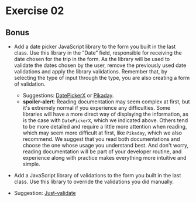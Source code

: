 # Exercise 02

## Bonus

- Add a date picker JavaScript library to the form you built in the last class. Use this library in the “Date” field, responsible for receiving the date chosen for the trip in the form. As the library will be used to validate the dates chosen by the user, remove the previously used date validations and apply the library validations. Remember that, by selecting the type of input through the type, you are also creating a form of validation.
    - Suggestions: [DatePickerX](https://github.com/AvroraTeam/DatePickerX) or [Pikaday](https://github.com/Pikaday/Pikaday).
    - **spoiler-alert**: Reading documentation may seem complex at first, but it's extremely normal if you experience any difficulties. Some libraries will have a more direct way of displaying the information, as is the case with `DatePickerX`, which we indicated above. Others tend to be more detailed and require a little more attention when reading, which may seem more difficult at first, like `Pikaday`, which we also recommend. We suggest that you read both documentations and choose the one whose usage you understand best. And don't worry, reading documentation will be part of your developer routine, and experience along with practice makes everything more intuitive and simple.

- Add a JavaScript library of validations to the form you built in the last class. Use this library to override the validations you did manually.
 - Suggestion: [Just-validate](https://github.com/horprogs/Just-validate)

